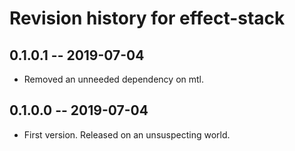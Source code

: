 # Revision history for effect-stack

## 0.1.0.1 -- 2019-07-04

* Removed an unneeded dependency on mtl.

## 0.1.0.0 -- 2019-07-04

* First version. Released on an unsuspecting world.
